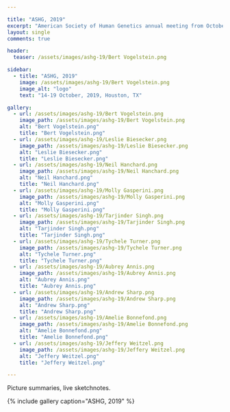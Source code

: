 ```yaml
---

title: "ASHG, 2019"
excerpt: "American Society of Human Genetics annual meeting from October 14-19, 2019 at Houston, TX."
layout: single
comments: true

header:
  teaser: /assets/images/ashg-19/Bert Vogelstein.png

sidebar:
  - title: "ASHG, 2019"
    image: /assets/images/ashg-19/Bert Vogelstein.png
    image_alt: "logo"
    text: "14-19 October, 2019, Houston, TX"

gallery:
  - url: /assets/images/ashg-19/Bert Vogelstein.png
    image_path: /assets/images/ashg-19/Bert Vogelstein.png
    alt: "Bert Vogelstein.png"
    title: "Bert Vogelstein.png"   
  - url: /assets/images/ashg-19/Leslie Biesecker.png
    image_path: /assets/images/ashg-19/Leslie Biesecker.png
    alt: "Leslie Biesecker.png"
    title: "Leslie Biesecker.png"
  - url: /assets/images/ashg-19/Neil Hanchard.png
    image_path: /assets/images/ashg-19/Neil Hanchard.png
    alt: "Neil Hanchard.png"
    title: "Neil Hanchard.png"    
  - url: /assets/images/ashg-19/Molly Gasperini.png
    image_path: /assets/images/ashg-19/Molly Gasperini.png
    alt: "Molly Gasperini.png"
    title: "Molly Gasperini.png"    
  - url: /assets/images/ashg-19/Tarjinder Singh.png
    image_path: /assets/images/ashg-19/Tarjinder Singh.png
    alt: "Tarjinder Singh.png"
    title: "Tarjinder Singh.png"    
  - url: /assets/images/ashg-19/Tychele Turner.png
    image_path: /assets/images/ashg-19/Tychele Turner.png
    alt: "Tychele Turner.png"
    title: "Tychele Turner.png"        
  - url: /assets/images/ashg-19/Aubrey Annis.png
    image_path: /assets/images/ashg-19/Aubrey Annis.png
    alt: "Aubrey Annis.png"
    title: "Aubrey Annis.png"        
  - url: /assets/images/ashg-19/Andrew Sharp.png
    image_path: /assets/images/ashg-19/Andrew Sharp.png
    alt: "Andrew Sharp.png"
    title: "Andrew Sharp.png"     
  - url: /assets/images/ashg-19/Amelie Bonnefond.png
    image_path: /assets/images/ashg-19/Amelie Bonnefond.png
    alt: "Amelie Bonnefond.png"
    title: "Amelie Bonnefond.png"
  - url: /assets/images/ashg-19/Jeffery Weitzel.png
    image_path: /assets/images/ashg-19/Jeffery Weitzel.png
    alt: "Jeffery Weitzel.png"
    title: "Jeffery Weitzel.png"    

---
```


Picture summaries, live sketchnotes.

{% include gallery caption="ASHG, 2019" %}
